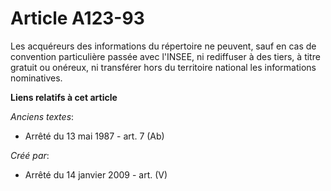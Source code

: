 # Article A123-93

Les acquéreurs des informations du répertoire ne peuvent, sauf en cas de convention particulière passée avec l'INSEE, ni
rediffuser à des tiers, à titre gratuit ou onéreux, ni transférer hors du territoire national les informations nominatives.

**Liens relatifs à cet article**

_Anciens textes_:

  - Arrêté du 13 mai 1987 - art. 7 (Ab)

_Créé par_:

  - Arrêté du 14 janvier 2009 - art. (V)
